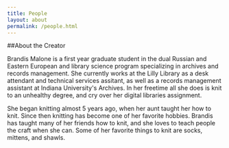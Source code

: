 ```yaml
---
title: People
layout: about
permalink: /people.html
---
```


##About the Creator

Brandis Malone is a first year graduate student in the dual Russian and Eastern European and library science program specializing in archives and records management. She currently works at the Lilly Library as a desk attendant and technical services assitant, as well as a records management assistant at Indiana University's Archives. In her freetime all she does is knit to an unhealthy degree, and cry over her digital libraries assignment.

She began knitting almost 5 years ago, when her aunt taught her how to knit. Since then knitting has become one of her favorite hobbies. Brandis has taught many of her friends how to knit, and she loves to teach people the craft when she can. Some of her favorite things to knit are socks, mittens, and shawls. 
